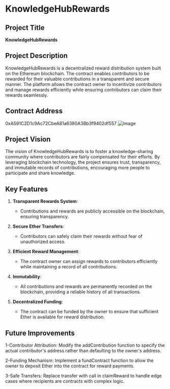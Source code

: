 # KnowledgeHubRewards

## Project Title
**KnowledgeHubRewards**

## Project Description
KnowledgeHubRewards is a decentralized reward distribution system built on the Ethereum blockchain. The contract enables contributors to be rewarded for their valuable contributions in a transparent and secure manner. The platform allows the contract owner to incentivize contributors and manage rewards efficiently while ensuring contributors can claim their rewards seamlessly.

## Contract Address
0xA591C2D1c9Ac72CbeA81a6380A3Bb3f9402df557
![image](https://github.com/user-attachments/assets/99cb8722-71c9-4d31-b64d-9e353b2b3dfa)


## Project Vision
The vision of KnowledgeHubRewards is to foster a knowledge-sharing community where contributors are fairly compensated for their efforts. By leveraging blockchain technology, the project ensures trust, transparency, and immutable records of contributions, encouraging more people to participate and share knowledge.

## Key Features
1. **Transparent Rewards System**:
   - Contributions and rewards are publicly accessible on the blockchain, ensuring transparency.

2. **Secure Ether Transfers**:
   - Contributors can safely claim their rewards without fear of unauthorized access.

3. **Efficient Reward Management**:
   - The contract owner can assign rewards to contributors efficiently while maintaining a record of all contributions.

4. **Immutability**:
   - All contributions and rewards are permanently recorded on the blockchain, providing a reliable history of all transactions.

5. **Decentralized Funding**:
   - The contract can be funded by the owner to ensure that sufficient Ether is available for reward distribution.

## Future Improvements
1-Contributor Attribution:
Modify the addContribution function to specify the actual contributor's address rather than defaulting to the owner's address.

2-Funding Mechanism:
Implement a fundContract function to allow the owner to deposit Ether into the contract for reward payments.

3-Safe Transfers:
Replace transfer with call in claimReward to handle edge cases where recipients are contracts with complex logic.
